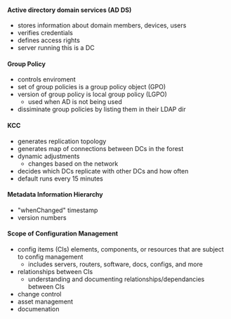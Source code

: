 #### Active directory domain services (AD DS)
- stores information about domain members, devices, users 
- verifies credentials
- defines access rights
- server running this is a DC

#### Group Policy
- controls enviroment
- set of group policies is a group policy object (GPO)
- version of group policy is local group policy (LGPO)
	- used when AD is not being used
- dissiminate group policies by listing them in their LDAP dir

#### KCC
- generates replication topology
- generates map of connections between DCs in the forest
- dynamic adjustments
	- changes based on the network
- decides which DCs replicate with other DCs and how often
- default runs every 15 minutes

#### Metadata Information Hierarchy
- "whenChanged" timestamp
- version numbers

#### Scope of Configuration Management
- config items (CIs) elements, components, or resources that are subject to config management
	- includes servers, routers, software, docs, configs, and more
- relationships between CIs
	- understanding and documenting relationships/dependancies between CIs
- change control
- asset management
- documenation
